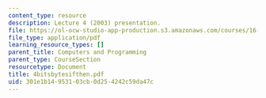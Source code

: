 ```yaml
---
content_type: resource
description: Lecture 4 (2003) presentation.
file: https://ol-ocw-studio-app-production.s3.amazonaws.com/courses/16-01-unified-engineering-i-ii-iii-iv-fall-2005-spring-2006/301e1b14953103cb0d254242c59da47c_4bitsbytesifthen.pdf
file_type: application/pdf
learning_resource_types: []
parent_title: Computers and Programming
parent_type: CourseSection
resourcetype: Document
title: 4bitsbytesifthen.pdf
uid: 301e1b14-9531-03cb-0d25-4242c59da47c
---
```

